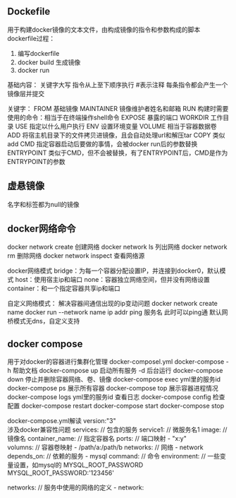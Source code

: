 ## Dockefile
用于构建docker镜像的文本文件，由构成镜像的指令和参数构成的脚本
dockerfile过程：
1. 编写dockerfile
2. docker build 生成镜像
3. docker run

基础内容：
关键字大写
指令从上至下顺序执行
#表示注释
每条指令都会产生一个镜像层并提交

关键字：
FROM 基础镜像
MAINTAINER 镜像维护者姓名和邮箱
RUN 构建时需要使用的命令：相当于在终端操作shell命令
EXPOSE 暴露的端口
WORKDIR 工作目录
USE 指定以什么用户执行
ENV 设置环境变量
VOLUME 相当于容器数据卷
ADD 将宿主机目录下的文件拷贝进镜像，且会自动处理url和解压tar
COPY 类似add
CMD 指定容器启动后要做的事情，会被docker run后的参数替换
ENTRYPOINT 类似于CMD，但不会被替换，有了ENTRYPOINT后，CMD是作为ENTRYPOINT的参数

## 虚悬镜像
名字和标签都为null的镜像

## docker网络命令
docker network create 创建网络
docker network ls 列出网络
docker network rm 删除网络
docker network inspect 查看网络源

docker网络模式
bridge：为每一个容器分配设置IP，并连接到docker0，默认模式
host：使用宿主ip和端口
none：容器独立网络空间，但并没有网络设置
container：和一个指定容器共享ip和端口 

自定义网络模式：
解决容器间通信出现的ip变动问题
docker network create name
docker run --network name
ip addr
ping 服务名
此时可以ping通 默认网桥模式无dns，自定义支持

## docker compose
用于对docker的容器进行集群化管理
docker-composel.yml
docker-compose -h 帮助文档
docker-compose up 启动所有服务 -d 后台运行
docker-compose down 停止并删除容器网络、卷、镜像
docker-compose exec yml里的服务id 
docker-compose ps 展示所有容器
docker-compose top 展示容器进程情况
docker-compose logs yml里的服务id 查看日志
docker-compose config 检查配置
docker-compose restart
docker-compose start
docker-compose stop

docker-compose.yml解读
version:"3"  
涉及docker兼容性问题
services:                       // 包含的服务
    service1:                   // 微服务名1
        image:                  // 镜像名
        container_name:         // 指定容器名
        ports:                  // 端口映射
          - "x:y"               
        volumns:                // 容器卷映射
          - /path/a:/path/b
        networks:               // 网络
          - network
        depends_on:             // 依赖的服务
          - mysql
        command:                // 命令
        environment:            // 一些变量设置，如mysql的 MYSQL_ROOT_PASSWORD
          MYSQL_ROOT_PASSWORD:'123456'

networks:                       // 服务中使用的网络的定义
    - network:

